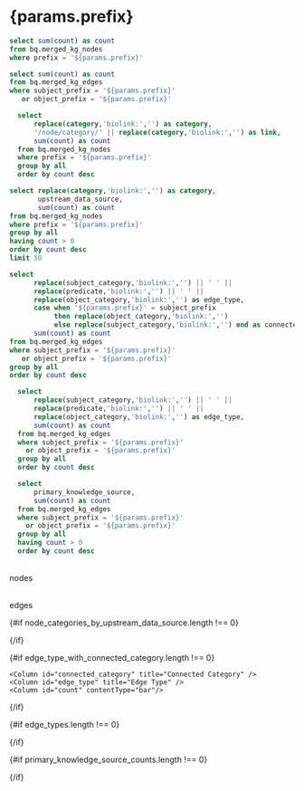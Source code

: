 # {params.prefix}

```sql number_of_nodes
select sum(count) as count
from bq.merged_kg_nodes
where prefix = '${params.prefix}'
```

```sql number_of_edges
select sum(count) as count
from bq.merged_kg_edges
where subject_prefix = '${params.prefix}'
   or object_prefix = '${params.prefix}'    
```

```sql nodes_by_category
  select 
      replace(category,'biolink:','') as category,
      '/node/category/' || replace(category,'biolink:','') as link,
      sum(count) as count
  from bq.merged_kg_nodes
  where prefix = '${params.prefix}'
  group by all
  order by count desc  
```

```sql node_categories_by_upstream_data_source
select replace(category,'biolink:','') as category, 
       upstream_data_source, 
       sum(count) as count 
from bq.merged_kg_nodes
where prefix = '${params.prefix}'
group by all
having count > 0
order by count desc
limit 50
```

```sql edge_type_with_connected_category
select 
      replace(subject_category,'biolink:','') || ' ' ||
      replace(predicate,'biolink:','') || ' ' || 
      replace(object_category,'biolink:','') as edge_type,
      case when '${params.prefix}' = subject_prefix 
           then replace(object_category,'biolink:','') 
           else replace(subject_category,'biolink:','') end as connected_category,
      sum(count) as count   
from bq.merged_kg_edges
where subject_prefix = '${params.prefix}'
   or object_prefix = '${params.prefix}'    
group by all
order by count desc
```


```sql edge_types
  select 
      replace(subject_category,'biolink:','') || ' ' ||
      replace(predicate,'biolink:','') || ' ' || 
      replace(object_category,'biolink:','') as edge_type,      
      sum(count) as count
  from bq.merged_kg_edges
  where subject_prefix = '${params.prefix}'
    or object_prefix = '${params.prefix}'    
  group by all
  order by count desc
```  

```sql primary_knowledge_source_counts
  select
      primary_knowledge_source,
      sum(count) as count
  from bq.merged_kg_edges
  where subject_prefix = '${params.prefix}'
    or object_prefix = '${params.prefix}'
  group by all
  having count > 0
  order by count desc
```


<Grid col=2>
    <p class="text-center text-lg"><span class="font-semibold text-2xl"><Value data={number_of_edges} column="count" fmt="integer"/></span><br/>nodes</p>
    <p class="text-center text-lg"><span class="font-semibold text-2xl"><Value data={number_of_nodes} column="count" fmt="integer"/></span><br/>edges</p>
</Grid>

<!-- <BigValue 
  data={number_of_nodes} 
  value=count
  fmt="integer"
  title="{params.prefix} Nodes" />
<BigValue 
  data={number_of_edges}   
  value=count
  fmt="integer" 
  title="Edges connected to {params.prefix} Nodes" /> -->

{#if node_categories_by_upstream_data_source.length !== 0}

<BarChart 
    data={node_categories_by_upstream_data_source}
    x=category
    y=count
    series=upstream_data_source
    swapXY=true    
    title="Category"
/>
{/if}

{#if edge_type_with_connected_category.length !== 0}
<DataTable
    data={edge_type_with_connected_category}
    title="Connections to {params.prefix} Nodes"
    groupBy=connected_category
    subtotals=true
    totalRow=true
    groupsOpen=false>
    
    <Column id="connected_category" title="Connected Category" />
    <Column id="edge_type" title="Edge Type" />
    <Column id="count" contentType="bar"/>
</DataTable>
{/if}

{#if edge_types.length !== 0}
<DataTable
    data={edge_types}
    title="Edge Types"
    search=true
    pagination=true
    rows=20>
    <Column id="edge_type" title="Edge Type" />
    <Column id="count" contentType="bar"/>
</DataTable>

{/if}

{#if primary_knowledge_source_counts.length !== 0}
<DataTable
    data={primary_knowledge_source_counts}
    title="Edge Counts by Primary Knowledge Source"
    search=true
    pagination=true
    rows=20>
    <Column id="primary_knowledge_source" title="Primary Knowledge Source" />
    <Column id="count" contentType="bar"/>
</DataTable>

<!-- <BarChart
    data={primary_knowledge_source_counts}
    x=primary_knowledge_source
    y=count
    split=upstream_data_source
    title="Edge Counts by Primary Knowledge Source"
    swapXY=true
/> -->
{/if}
